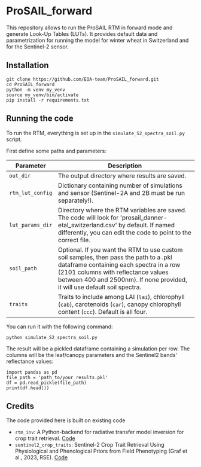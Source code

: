 # ProSAIL_forward

This repository allows to run the ProSAIL RTM in forward mode and generate Look-Up Tables (LUTs).
It provides default data and parametrization for running the model for winter wheat in Switzerland and for the Sentinel-2 sensor.


## Installation

```
git clone https://github.com/EOA-team/ProSAIL_forward.git
cd ProSAIL_forward
python -m venv my_venv
source my_venv/bin/activate
pip install -r requirements.txt
```

## Running the code

To run the RTM, everything is set up in the `simulate_S2_spectra_soil.py` script. 

First define some paths and parameters:

| Parameter        | Description                                                                                                   |
|------------------|---------------------------------------------------------------------------------------------------------------|
| `out_dir`        | The output directory where results are saved.                                                                 |
| `rtm_lut_config` | Dictionary containing number of simulations and sensor (Sentinel-2A and 2B must be run separately!).          |
| `lut_params_dir` | Directory where the RTM variables are saved. The code will look for 'prosail_danner-etal_switzerland.csv' by default. If named differently, you can edit the code to point to the correct file. |
| `soil_path`      | Optional. If you want the RTM to use custom soil samples, then pass the path to a .pkl dataframe containing each spectra in a row (2101 columns with reflectance values between 400 and 2500nm). If none provided, it will use default soil spectra. |
| `traits`         | Traits to include among LAI (`lai`), chlorophyll (`cab`), carotenoids (`car`), canopy chlorophyll content (`ccc`). Default is all four. |



You can run it with the following command:

```
python simulate_S2_spectra_soil.py
```

The result will be a pickled dataframe containing a simulation per row. The columns will be the leaf/canopy parameters and the Sentinel2 bands' reflectance values:
```
import pandas as pd
file_path = 'path_to/your_results.pkl'
df = pd.read_pickle(file_path)
print(df.head()) 
```

## Credits

The code provided here is built on existing code
- `rtm_inv`: A Python-backend for radiative transfer model inversion for crop trait retrieval. [Code](https://github.com/EOA-team/rtm_inv)
- `sentinel2_crop_traits`: Sentinel-2 Crop Trait Retrieval Using Physiological and Phenological Priors from Field Phenotyping (Graf et al., 2023, RSE). [Code](https://github.com/EOA-team/sentinel2_crop_traits)




